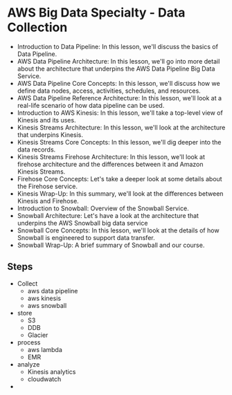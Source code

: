 # AWS Big Data Specialty - Data Collection

- Introduction to Data Pipeline: In this lesson, we'll discuss the basics of Data Pipeline.
- AWS Data Pipeline Architecture: In this lesson, we'll go into more detail about the architecture that underpins the AWS Data Pipeline Big Data Service.
- AWS Data Pipeline Core Concepts: In this lesson, we'll discuss how we define data nodes, access, activities, schedules, and resources.
- AWS Data Pipeline Reference Architecture: In this lesson, we'll look at a real-life scenario of how data pipeline can be used.
- Introduction to AWS Kinesis: In this lesson, we'll take a top-level view of Kinesis and its uses.
- Kinesis Streams Architecture: In this lesson, we'll look at the architecture that underpins Kinesis.
- Kinesis Streams Core Concepts: In this lesson, we'll dig deeper into the data records.
- Kinesis Streams Firehose Architecture: In this lesson, we'll look at firehose architecture and the differences between it and Amazon Kinesis Streams.
- Firehose Core Concepts: Let's take a deeper look at some details about the Firehose service.
- Kinesis Wrap-Up: In this summary, we'll look at the differences between Kinesis and Firehose.
- Introduction to Snowball: Overview of the Snowball Service.
- Snowball Architecture: Let's have a look at the architecture that underpins the AWS Snowball big data service
- Snowball Core Concepts: In this lesson, we'll look at the details of how Snowball is engineered to support data transfer.
- Snowball Wrap-Up: A brief summary of Snowball and our course.

## Steps

- Collect
  - aws data pipeline
  - aws kinesis
  - aws snowball
- store
  - S3
  - DDB
  - Glacier
- process
  - aws lambda
  - EMR
- analyze
  - Kinesis analytics
  - cloudwatch
- 